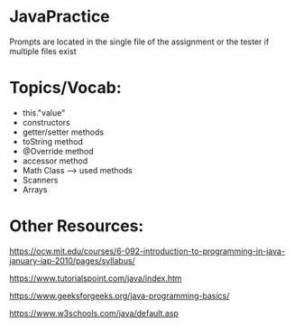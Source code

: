 # JavaPractice
  Prompts are located in the single file of the assignment or the tester if multiple files exist

# Topics/Vocab:
- this."value"
- constructors
- getter/setter methods
- toString method
- @Override method
- accessor method
- Math Class --> used methods
- Scanners
- Arrays

# Other Resources: 

https://ocw.mit.edu/courses/6-092-introduction-to-programming-in-java-january-iap-2010/pages/syllabus/ 

https://www.tutorialspoint.com/java/index.htm

https://www.geeksforgeeks.org/java-programming-basics/

https://www.w3schools.com/java/default.asp
